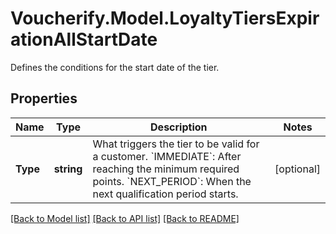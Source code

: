 # Voucherify.Model.LoyaltyTiersExpirationAllStartDate
Defines the conditions for the start date of the tier.

## Properties

Name | Type | Description | Notes
------------ | ------------- | ------------- | -------------
**Type** | **string** | What triggers the tier to be valid for a customer.     &#x60;IMMEDIATE&#x60;: After reaching the minimum required points.  &#x60;NEXT_PERIOD&#x60;: When the next qualification period starts. | [optional] 

[[Back to Model list]](../../README.md#documentation-for-models) [[Back to API list]](../../README.md#documentation-for-api-endpoints) [[Back to README]](../../README.md)

